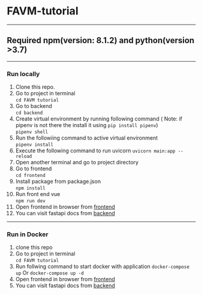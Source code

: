 # FAVM-tutorial
---
## Required  npm(version: 8.1.2) and python(version >3.7)
---
### Run locally
1. Clone this repo.
2. Go to project in terminal   
``` cd FAVM tutorial ```
3. Go to backend   
``` cd backend ```
4. Create virtual environment by running following command ( Note: if pipenv is not there the install it using ```pip install pipenv```)   
``` pipenv shell ```   
5. Run the followiing command to active virtual environment   
``` pipenv install ```
6. Execute the following command to run uvicorn
``` uvicorn main:app --reload ```
7. Open another terminal and go to project directory
8. Go to frontend   
``` cd frontend ```   
9. Install package from package.json   
``` npm install ```
10. Run front end vue   
``` npm run dev ```
11. Open  frontend in browser from [frontend](http://127.0.0.1:8080)
12. You can visit fastapi docs from [backend](http://127.0.0.1:8000)  
---
### Run in Docker
1. clone this repo
2. Go to project in terminal   
``` cd FAVM tutorial ```
3. Run follwing command to start docker with application
``` docker-compose up ``` Or ``` docker-compose up -d ```
4. Open  frontend in browser from [frontend](http://127.0.0.1:8080)
5.  You can visit fastapi docs from [backend](http://127.0.0.1:8000)
